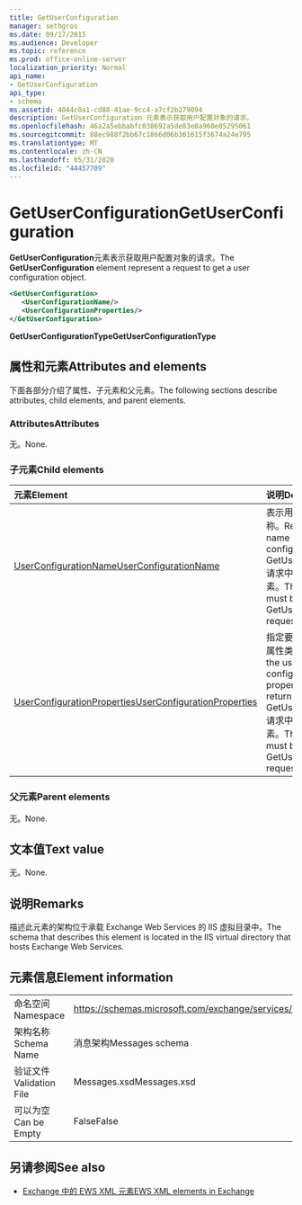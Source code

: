```yaml
---
title: GetUserConfiguration
manager: sethgros
ms.date: 09/17/2015
ms.audience: Developer
ms.topic: reference
ms.prod: office-online-server
localization_priority: Normal
api_name:
- GetUserConfiguration
api_type:
- schema
ms.assetid: 4044c0a1-cd88-41ae-9cc4-a7cf2b279094
description: GetUserConfiguration 元素表示获取用户配置对象的请求。
ms.openlocfilehash: 46a2a5ebbabfc038692a5de83e0a960e05295061
ms.sourcegitcommit: 88ec988f2bb67c1866d06b361615f3674a24e795
ms.translationtype: MT
ms.contentlocale: zh-CN
ms.lasthandoff: 05/31/2020
ms.locfileid: "44457709"
---
```

# <a name="getuserconfiguration"></a><span data-ttu-id="14ff4-103">GetUserConfiguration</span><span class="sxs-lookup"><span data-stu-id="14ff4-103">GetUserConfiguration</span></span>

<span data-ttu-id="14ff4-104">**GetUserConfiguration**元素表示获取用户配置对象的请求。</span><span class="sxs-lookup"><span data-stu-id="14ff4-104">The **GetUserConfiguration** element represent a request to get a user configuration object.</span></span> 
  
```XML
<GetUserConfiguration>
   <UserConfigurationName/>
   <UserConfigurationProperties/>
</GetUserConfiguration>
```

 <span data-ttu-id="14ff4-105">**GetUserConfigurationType**</span><span class="sxs-lookup"><span data-stu-id="14ff4-105">**GetUserConfigurationType**</span></span>
## <a name="attributes-and-elements"></a><span data-ttu-id="14ff4-106">属性和元素</span><span class="sxs-lookup"><span data-stu-id="14ff4-106">Attributes and elements</span></span>

<span data-ttu-id="14ff4-107">下面各部分介绍了属性、子元素和父元素。</span><span class="sxs-lookup"><span data-stu-id="14ff4-107">The following sections describe attributes, child elements, and parent elements.</span></span>
  
### <a name="attributes"></a><span data-ttu-id="14ff4-108">Attributes</span><span class="sxs-lookup"><span data-stu-id="14ff4-108">Attributes</span></span>

<span data-ttu-id="14ff4-109">无。</span><span class="sxs-lookup"><span data-stu-id="14ff4-109">None.</span></span>
  
### <a name="child-elements"></a><span data-ttu-id="14ff4-110">子元素</span><span class="sxs-lookup"><span data-stu-id="14ff4-110">Child elements</span></span>

|<span data-ttu-id="14ff4-111">**元素**</span><span class="sxs-lookup"><span data-stu-id="14ff4-111">**Element**</span></span>|<span data-ttu-id="14ff4-112">**说明**</span><span class="sxs-lookup"><span data-stu-id="14ff4-112">**Description**</span></span>|
|:-----|:-----|
|[<span data-ttu-id="14ff4-113">UserConfigurationName</span><span class="sxs-lookup"><span data-stu-id="14ff4-113">UserConfigurationName</span></span>](userconfigurationname.md) <br/> |<span data-ttu-id="14ff4-114">表示用户配置对象的名称。</span><span class="sxs-lookup"><span data-stu-id="14ff4-114">Represents the name of a user configuration object.</span></span> <span data-ttu-id="14ff4-115">GetUserConfiguration 请求中必须存在此元素。</span><span class="sxs-lookup"><span data-stu-id="14ff4-115">This element must be present in a GetUserConfiguration request.</span></span>  <br/> |
|[<span data-ttu-id="14ff4-116">UserConfigurationProperties</span><span class="sxs-lookup"><span data-stu-id="14ff4-116">UserConfigurationProperties</span></span>](userconfigurationproperties.md) <br/> |<span data-ttu-id="14ff4-117">指定要返回的用户配置属性类型。</span><span class="sxs-lookup"><span data-stu-id="14ff4-117">Specifies the user configuration property types to return.</span></span> <span data-ttu-id="14ff4-118">GetUserConfiguration 请求中必须存在此元素。</span><span class="sxs-lookup"><span data-stu-id="14ff4-118">This element must be present in a GetUserConfiguration request.</span></span>  <br/> |
   
### <a name="parent-elements"></a><span data-ttu-id="14ff4-119">父元素</span><span class="sxs-lookup"><span data-stu-id="14ff4-119">Parent elements</span></span>

<span data-ttu-id="14ff4-120">无。</span><span class="sxs-lookup"><span data-stu-id="14ff4-120">None.</span></span>
  
## <a name="text-value"></a><span data-ttu-id="14ff4-121">文本值</span><span class="sxs-lookup"><span data-stu-id="14ff4-121">Text value</span></span>

<span data-ttu-id="14ff4-122">无。</span><span class="sxs-lookup"><span data-stu-id="14ff4-122">None.</span></span>
  
## <a name="remarks"></a><span data-ttu-id="14ff4-123">说明</span><span class="sxs-lookup"><span data-stu-id="14ff4-123">Remarks</span></span>

<span data-ttu-id="14ff4-124">描述此元素的架构位于承载 Exchange Web Services 的 IIS 虚拟目录中。</span><span class="sxs-lookup"><span data-stu-id="14ff4-124">The schema that describes this element is located in the IIS virtual directory that hosts Exchange Web Services.</span></span>
  
## <a name="element-information"></a><span data-ttu-id="14ff4-125">元素信息</span><span class="sxs-lookup"><span data-stu-id="14ff4-125">Element information</span></span>

|||
|:-----|:-----|
|<span data-ttu-id="14ff4-126">命名空间</span><span class="sxs-lookup"><span data-stu-id="14ff4-126">Namespace</span></span>  <br/> |https://schemas.microsoft.com/exchange/services/2006/messages  <br/> |
|<span data-ttu-id="14ff4-127">架构名称</span><span class="sxs-lookup"><span data-stu-id="14ff4-127">Schema Name</span></span>  <br/> |<span data-ttu-id="14ff4-128">消息架构</span><span class="sxs-lookup"><span data-stu-id="14ff4-128">Messages schema</span></span>  <br/> |
|<span data-ttu-id="14ff4-129">验证文件</span><span class="sxs-lookup"><span data-stu-id="14ff4-129">Validation File</span></span>  <br/> |<span data-ttu-id="14ff4-130">Messages.xsd</span><span class="sxs-lookup"><span data-stu-id="14ff4-130">Messages.xsd</span></span>  <br/> |
|<span data-ttu-id="14ff4-131">可以为空</span><span class="sxs-lookup"><span data-stu-id="14ff4-131">Can be Empty</span></span>  <br/> |<span data-ttu-id="14ff4-132">False</span><span class="sxs-lookup"><span data-stu-id="14ff4-132">False</span></span>  <br/> |
   
## <a name="see-also"></a><span data-ttu-id="14ff4-133">另请参阅</span><span class="sxs-lookup"><span data-stu-id="14ff4-133">See also</span></span>



- [<span data-ttu-id="14ff4-134">Exchange 中的 EWS XML 元素</span><span class="sxs-lookup"><span data-stu-id="14ff4-134">EWS XML elements in Exchange</span></span>](ews-xml-elements-in-exchange.md)

